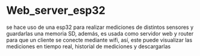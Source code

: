 # Web_server_esp32
se hace uso de una esp32 para realizar mediciones de distintos sensores y guardarlas una memoria SD, además, es usada como servidor web y router  para que un cliente se conecte mediante wifi, así, este puede visualizar las mediciones en tiempo real, historial de mediciones y descargarlas

